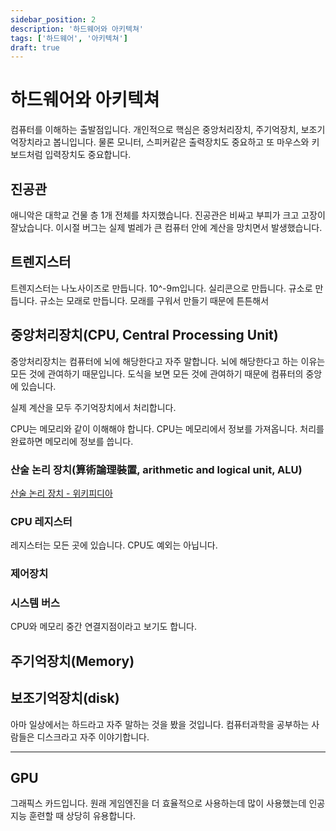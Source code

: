 ```yaml
---
sidebar_position: 2
description: '하드웨어와 아키텍쳐'
tags: ['하드웨어', '아키텍쳐']
draft: true
---
```


# 하드웨어와 아키텍쳐

컴퓨터를 이해하는 출발점입니다. 개인적으로 핵심은 중앙처리장치, 주기억장치, 보조기억장치라고 봅니입니다. 물론 모니터, 스피커같은 출력장치도 중요하고 또 마우스와 키보드처럼 입력장치도 중요합니다.

<!-- @todo: 컴퓨터 전체 아키텍쳐 사진 추가 -->

## 진공관

애니악은 대학교 건물 층 1개 전체를 차지했습니다. 진공관은 비싸고 부피가 크고 고장이 잘났습니다. 이시절 버그는 실제 벌레가 큰 컴퓨터 안에 계산을 망치면서 발생했습니다.

## 트렌지스터

트렌지스터는 나노사이즈로 만듭니다. 10^-9m입니다. 실리콘으로 만듭니다. 규소로 만듭니다. 규소는 모래로 만듭니다. 모래를 구워서 만들기 때문에 튼튼해서

## 중앙처리장치(CPU, Central Processing Unit)

중앙처리장치는 컴퓨터에 뇌에 해당한다고 자주 말합니다. 뇌에 해당한다고 하는 이유는 모든 것에 관여하기 때문입니다. 도식을 보면 모든 것에 관여하기 때문에 컴퓨터의 중앙에 있습니다.

실제 계산을 모두 주기억장치에서 처리합니다.

CPU는 메모리와 같이 이해해야 합니다. CPU는 메모리에서 정보를 가져옵니다. 처리를 완료하면 메모리에 정보를 씁니다.

### 산술 논리 장치(算術論理裝置, arithmetic and logical unit, ALU)

[산술 논리 장치 - 위키피디아](https://ko.wikipedia.org/wiki/%EC%82%B0%EC%88%A0_%EB%85%BC%EB%A6%AC_%EC%9E%A5%EC%B9%98)

### CPU 레지스터

레지스터는 모든 곳에 있습니다. CPU도 예외는 아닙니다.

### 제어장치

### 시스템 버스

CPU와 메모리 중간 연결지점이라고 보기도 합니다.

## 주기억장치(Memory)

## 보조기억장치(disk)

아마 일상에서는 하드라고 자주 말하는 것을 봤을 것입니다. 컴퓨터과학을 공부하는 사람들은 디스크라고 자주 이야기합니다.

---

## GPU

그래픽스 카드입니다. 원래 게임엔진을 더 효율적으로 사용하는데 많이 사용했는데 인공지능 훈련할 때 상당히 유용합니다.
